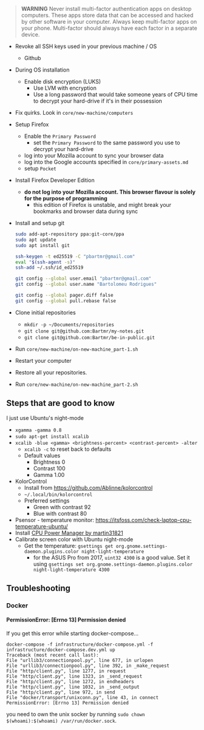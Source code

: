 > **WARNING** Never install multi-factor authentication apps on desktop computers. These apps store data that can be accessed and hacked by other software in your computer. Always keep multi-factor apps on your phone. Multi-factor should always have each factor in a separate device.

- Revoke all SSH keys used in your previous machine / OS
  - Github

- During OS installation
  - Enable disk encryption (LUKS)
    - Use LVM with encryption
    - Use a long password that would take someone years of CPU time to decrypt your hard-drive if it's in their possession

- Fix quirks. Look in `core/new-machine/computers`

- Setup Firefox
  - Enable the `Primary Password`
    - set the `Primary Password` to the same password you use to decrypt your hard-drive
  - log into your Mozilla account to sync your browser data
  - log into the Google accounts specified in `core/primary-assets.md`
  - setup `Pocket`

- Install Firefox Developer Edition
  - **do not log into your Mozilla account. This browser flavour is solely for the purpose of programming**
    - this edition of Firefox is unstable, and might break your bookmarks and browser data during sync

- Install and setup git
  ```bash
  sudo add-apt-repository ppa:git-core/ppa
  sudo apt update
  sudo apt install git

  ssh-keygen -t ed25519 -C "pbartmr@gmail.com"
  eval "$(ssh-agent -s)"
  ssh-add ~/.ssh/id_ed25519

  git config --global user.email "pbartmr@gmail.com"
  git config --global user.name "Bartolomeu Rodrigues"

  git config --global pager.diff false
  git config --global pull.rebase false
  ```

- Clone initial repositories
  - `mkdir -p ~/Documents/repositories`
  - `git clone git@github.com:Bartmr/my-notes.git`
  - `git clone git@github.com:Bartmr/be-in-public.git`

- Run `core/new-machine/on-new-machine_part-1.sh`

- Restart your computer

- Restore all your repositories.

- Run `core/new-machine/on-new-machine_part-2.sh`

## Steps that are good to know

I just use Ubuntu's night-mode

- `xgamma -gamma 0.8`
- `sudo apt-get install xcalib`
- `xcalib -blue <gamma> <brightness-percent> <contrast-percent> -alter`
  - `xcalib -c` to reset back to defaults
  - Default values
    - Brightness 0
    - Contrast 100
    - Gamma 1.00
- KolorControl
  - Install from <https://github.com/Ablinne/kolorcontrol>
  - `~/.local/bin/kolorcontrol`
  - Preferred settings
    - Green with contrast 92
    - Blue with contrast 80
- Psensor - temperature monitor: <https://itsfoss.com/check-laptop-cpu-temperature-ubuntu/>
- Install [CPU Power Manager by martin31821](https://extensions.gnome.org/extension/945/cpu-power-manager/)
- Calibrate screen color with Ubuntu night-mode
  - Get the temperature: `gsettings get org.gnome.settings-daemon.plugins.color night-light-temperature`
    - for the ASUS Pro from 2017, `uint32 4300` is a good value. Set it using `gsettings set org.gnome.settings-daemon.plugins.color night-light-temperature 4300`

## Troubleshooting

### Docker

#### PermissionError: [Errno 13] Permission denied

If you get this error while starting docker-compose...
```
docker-compose -f infrastructure/docker-compose.yml -f infrastructure/docker-compose.dev.yml up
Traceback (most recent call last):
File "urllib3/connectionpool.py", line 677, in urlopen
File "urllib3/connectionpool.py", line 392, in _make_request
File "http/client.py", line 1277, in request
File "http/client.py", line 1323, in _send_request
File "http/client.py", line 1272, in endheaders
File "http/client.py", line 1032, in _send_output
File "http/client.py", line 972, in send
File "docker/transport/unixconn.py", line 43, in connect
PermissionError: [Errno 13] Permission denied
```
you need to own the unix socker by running `sudo chown $(whoami):$(whoami) /var/run/docker.sock`.
